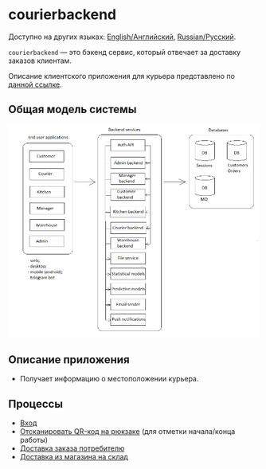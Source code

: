 # courierbackend

Доступно на других языках: [English/Английский](courierbackend.md), [Russian/Русский](courierbackend.ru.md). 

`courierbackend` — это бэкенд сервис, который отвечает за доставку заказов клиентам.

Описание клиентского приложения для курьера представлено по [данной ссылке](../frontend/courierclient.ru.md).

## Общая модель системы 

![system_overall](../img/system_overall.png)

## Описание приложения

- Получает информацию о местоположении курьера.

## Процессы 

- [Вход](../processes/customer/signin.ru.md)
- [Отсканировать QR-код на рюкзаке](../processes/courier/scanbackpack.ru.md) (для отметки начала/конца работы)
- [Доставка заказа потребителю](../processes/courier/deliverorder.ru.md)
- [Доставка из магазина на склад](../processes/courier/store2wh.ru.md)
